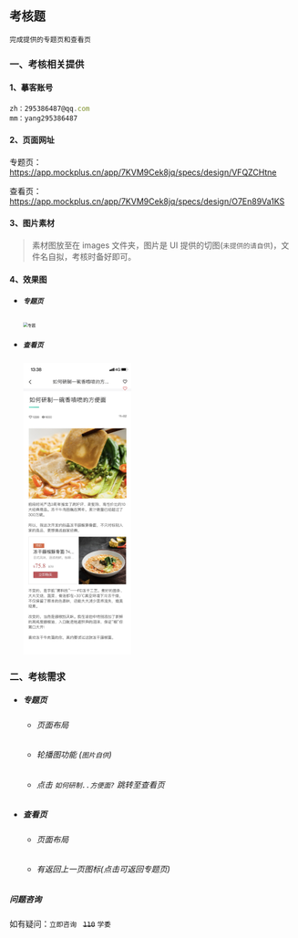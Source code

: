 ## 考核题

`完成提供的专题页和查看页`

### 一、考核相关提供

#### 1、摹客账号

```js
zh：295386487@qq.com
mm：yang295386487
```

#### 2、页面网址

专题页：https://app.mockplus.cn/app/7KVM9Cek8jq/specs/design/VFQZCHtne

查看页：https://app.mockplus.cn/app/7KVM9Cek8jq/specs/design/O7En89Va1KS

#### 3、图片素材

> 素材图放至在 images 文件夹，图片是 UI 提供的切图(`未提供的请自供`)，文件名自拟，考核时备好即可。

#### 4、效果图

- ##### `专题页`

  <img src="考核文档.assets/专题.png" alt="专题" style="zoom: 50%;" />

- ##### `查看页`

  <img src="考核文档.assets/查看.png" alt="查看物流" style="zoom: 50%;" />

### 二、考核需求

- ##### 专题页

  - ###### 页面布局

  - ###### 轮播图功能 (`图片自供`)

  - ###### 点击 `如何研制..方便面?` 跳转至查看页

- ##### 查看页

  - ###### 页面布局

  - ###### 有返回上一页图标(点击可返回专题页)

##### 问题咨询

如有疑问：`立即咨询 ` ~~`110`~~ `学委`
